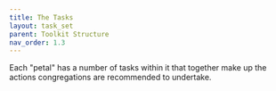 ```yaml
---
title: The Tasks
layout: task_set
parent: Toolkit Structure
nav_order: 1.3
---
```


Each "petal" has a number of tasks within it that together make up the actions congregations are recommended to undertake.  
